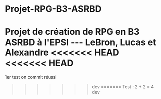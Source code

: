 # Projet-RPG-B3-ASRBD
Projet de création de RPG en B3 ASRBD à l'EPSI --- LeBron, Lucas et Alexandre
<<<<<<< HEAD
<<<<<<< HEAD
=======
1er test on commit réussi
>>>>>>> dev
=======
Test : 2 + 2 = 4
>>>>>>> dev
